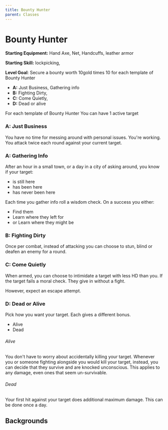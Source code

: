 ```yaml
---
title: Bounty Hunter
parent: Classes
---
```


# Bounty Hunter

**Starting Equipment:** Hand Axe, Net, Handcuffs, leather armor

**Starting Skill:** lockpicking, 

**Level Goal**: Secure a bounty worth 10gold times 10 for each template of
Bounty Hunter

+ **A:** Just Business, Gathering info
+ **B:** Fighting Dirty, 
+ **C:** Come Quietly, 
+ **D:** Dead or alive

For each template of Bounty Hunter You can have 1 active target


### A: Just Business

You have no time for messing around with personal issues. You're working. 
You attack twice each round against your current target.

### A: Gathering Info

After an hour in a small town, or a day in a city of asking around, you know if
your target:
- is still here
- has been here
- has never been here

Each time you gather info roll a wisdom check. 
On a success you either:
- Find them 
- Learn where they left for
- or Learn where they might be

### B: Fighting Dirty

Once per combat, instead of attacking you can choose to stun, blind or
deafen an enemy for a round. 

### C: Come Quietly

When armed, you can choose to intimidate a target with less HD than you. 
If the target fails a moral check. They give in without a fight. 

However, expect an escape attempt.

### D: Dead or Alive

Pick how you want your target. Each gives a different bonus. 
- Alive 
- Dead 

###### Alive
You don't have to worry about accidentally killing your target. Whenever you or
someone fighting alongside you would kill your target, instead, you can decide
that they survive and are knocked unconscious. This applies to any damage, even
ones that seem un-survivable. 

###### Dead

Your first hit against your target does additional maximum damage. 
This can be done once a day. 

## Backgrounds 

